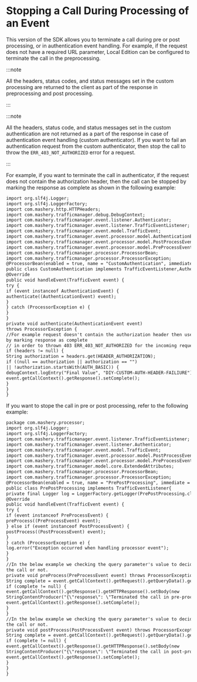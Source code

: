 ﻿---
sidebar_position: 5
---
# Stopping a Call During Processing of an Event

<head>
  <meta name="guidename" content="API Management"/>
  <meta name="context" content="GUID-0defc01b-b12e-4ff5-95c6-016f9028ee04"/>
</head>

This version of the SDK allows you to terminate a call during pre or post processing, or in authentication event handling. For example, if the request does not have a required URL parameter, Local Edition can be configured to terminate the call in the preprocessing. 

:::note

All the headers, status codes, and status messages set in the custom processing are returned to the client as part of the response in preprocessing and post processing. 

:::

:::note

All the headers, status code, and status messages set in the custom authentication are not returned as a part of the response in case of authentication event handling (custom authenticator). If you want to fail an authentication request from the custom authenticator, then stop the call to throw the `ERR_403_NOT_AUTHORIZED` error for a request.

:::

For example, if you want to terminate the call in authenticator, if the request does not contain the authorization header, then the call can be stopped by marking the response as complete as shown in the following example: 

```xml
import org.slf4j.Logger;
import org.slf4j.LoggerFactory;
import com.mashery.http.HTTPHeaders;
import com.mashery.trafficmanager.debug.DebugContext;
import com.mashery.trafficmanager.event.listener.Authenticator;
import com.mashery.trafficmanager.event.listener.TrafficEventListener;
import com.mashery.trafficmanager.event.model.TrafficEvent;
import com.mashery.trafficmanager.event.processor.model.AuthenticationEvent;
import com.mashery.trafficmanager.event.processor.model.PostProcessEvent;
import com.mashery.trafficmanager.event.processor.model.PreProcessEvent;
import com.mashery.trafficmanager.processor.ProcessorBean;
import com.mashery.trafficmanager.processor.ProcessorException;
@ProcessorBean(enabled = true, name = "CustomAuthentication", immediate = true)
public class CustomAuthentication implements TrafficEventListener,Authenticator {
@Override
public void handleEvent(TrafficEvent event) {
try {
if (event instanceof AuthenticationEvent) {
authenticate((AuthenticationEvent) event);
}
} catch (ProcessorException e) {
}
}
private void authenticate(AuthenticationEvent event)
throws ProcessorException {
//For example request doesn't contain the authorization header then user can terminate the call
by marking response as complete
// in order to thrown 403 ERR_403_NOT_AUTHORIZED for the incoming request.
if (headers != null) {
String authorization = headers.get(HEADER_AUTHORIZATION);
if ((null == authorization || authorization == "")
|| !authorization.startsWith(AUTH_BASIC)) {
debugContext.logEntry("Final Value", "DIY-CUSTOM-AUTH-HEADER-FAILIURE");
event.getCallContext().getResponse().setComplete();
}
}
}
```

If you want to stope the call in pre or post processing, refer to the following example: 

```xml
package com.mashery.processor;
import org.slf4j.Logger;
import org.slf4j.LoggerFactory;
import com.mashery.trafficmanager.event.listener.TrafficEventListener;
import com.mashery.trafficmanager.event.listener.Authenticator;
import com.mashery.trafficmanager.event.model.TrafficEvent;
import com.mashery.trafficmanager.event.processor.model.PostProcessEvent;
import com.mashery.trafficmanager.event.processor.model.PreProcessEvent;
import com.mashery.trafficmanager.model.core.ExtendedAttributes;
import com.mashery.trafficmanager.processor.ProcessorBean;
import com.mashery.trafficmanager.processor.ProcessorException;
@ProcessorBean(enabled = true, name = "PrePostProcessing", immediate = true)
public class PrePostProcessing implements TrafficEventListener{
private final Logger log = LoggerFactory.getLogger(PrePostProcessing.class);
@Override
public void handleEvent(TrafficEvent event) {
try {
if (event instanceof PreProcessEvent) {
preProcess((PreProcessEvent) event);
} else if (event instanceof PostProcessEvent) {
postProcess((PostProcessEvent) event);
}
} catch (ProcessorException e) {
log.error("Exception occurred when handling processor event");
}
}
//In the below example we checking the query parameter's value to decide whether to terminate
the call or not.
private void preProcess(PreProcessEvent event) throws ProcessorException {
String complete = event.getCallContext().getRequest().getQueryData().get("preComplete");
if (complete != null) {
event.getCallContext().getResponse().getHTTPResponse().setBody(new
StringContentProducer("{\"response\": \"Terminated the call in pre-processing\"}"));
event.getCallContext().getResponse().setComplete();
}
}
//In the below example we checking the query parameter's value to decide whether to terminate
the call or not.
private void postProcess(PostProcessEvent event) throws ProcessorException {
String complete = event.getCallContext().getRequest().getQueryData().get("postComplete");
if (complete != null) {
event.getCallContext().getResponse().getHTTPResponse().setBody(new
StringContentProducer("{\"response\": \"Terminated the call in post-processing\"}"));
event.getCallContext().getResponse().setComplete();
}
}
}
```



